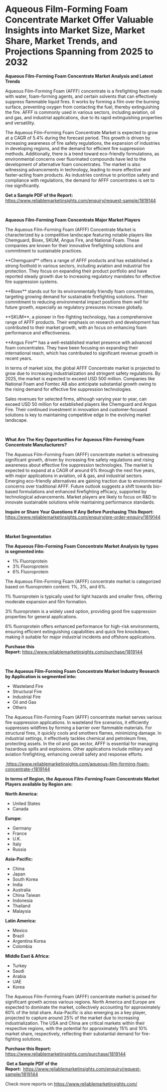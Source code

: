 <p><h1>Aqueous Film-Forming Foam Concentrate Market Offer Valuable Insights into Market Size, Market Share, Market Trends, and Projections Spanning from 2025 to 2032</h1></p><p><strong>Aqueous Film-Forming Foam Concentrate Market Analysis and Latest Trends</strong></p>
<p><p>Aqueous Film-Forming Foam (AFFF) concentrate is a firefighting foam made with water, foam-forming agents, and certain solvents that can effectively suppress flammable liquid fires. It works by forming a film over the burning surface, preventing oxygen from contacting the fuel, thereby extinguishing the fire. AFFF is commonly used in various sectors, including aviation, oil and gas, and industrial applications, due to its rapid extinguishing properties and versatility.</p><p>The Aqueous Film-Forming Foam Concentrate Market is expected to grow at a CAGR of 5.4% during the forecast period. This growth is driven by increasing awareness of fire safety regulations, the expansion of industries in developing regions, and the demand for efficient fire suppression methods. Additionally, there is a trend toward eco-friendly formulations, as environmental concerns over fluorinated compounds have led to the development of alternative foam concentrates. The market is also witnessing advancements in technology, leading to more effective and faster-acting foam products. As industries continue to prioritize safety and compliance with regulations, the demand for AFFF concentrates is set to rise significantly.</p></p>
<p><strong>Get a Sample PDF of the Report:&nbsp;</strong> <a href="https://www.reliablemarketinsights.com/enquiry/request-sample/1819144?utm_campaign=3295&utm_medium=2&utm_source=Github&utm_content=ia&utm_term=03042025&utm_id=aqueous-film-forming-foam-concentrate">https://www.reliablemarketinsights.com/enquiry/request-sample/1819144</a></p>
<p>&nbsp;</p>
<p><strong>Aqueous Film-Forming Foam Concentrate Major Market Players</strong></p>
<p><p>The Aqueous Film-Forming Foam (AFFF) Concentrate Market is characterized by a competitive landscape featuring notable players like Chemguard, Bioex, SKUM, Angus Fire, and National Foam. These companies are known for their innovative firefighting solutions and commitment to sustainable practices.</p><p>**Chemguard** offers a range of AFFF products and has established a strong foothold in various sectors, including aviation and industrial fire protection. They focus on expanding their product portfolio and have reported steady growth due to increasing regulatory mandates for effective fire suppression systems.</p><p>**Bioex** stands out for its environmentally friendly foam concentrates, targeting growing demand for sustainable firefighting solutions. Their commitment to reducing environmental impact positions them well for future growth, especially as regulatory pressures increase globally.</p><p>**SKUM**, a pioneer in fire-fighting technology, has a comprehensive range of AFFF products. Their emphasis on research and development has contributed to their market growth, with an focus on enhancing foam performance and effectiveness.</p><p>**Angus Fire** has a well-established market presence with advanced foam concentrates. They have been focusing on expanding their international reach, which has contributed to significant revenue growth in recent years.</p><p>In terms of market size, the global AFFF Concentrate market is projected to grow due to increasing industrialization and stringent safety regulations. By 2025, the market is expected to exceed USD 500 million. Companies like National Foam and Fomtec AB also anticipate substantial growth owing to the rising demand for effective fire suppression technologies.</p><p>Sales revenues for selected firms, although varying year to year, can exceed USD 50 million for established players like Chemguard and Angus Fire. Their continued investment in innovation and customer-focused solutions is key to maintaining competitive edge in the evolving market landscape.</p></p>
<p>&nbsp;</p>
<p><strong>What Are The Key Opportunities For Aqueous Film-Forming Foam Concentrate Manufacturers?</strong></p>
<p><p>The Aqueous Film-Forming Foam (AFFF) concentrate market is witnessing significant growth, driven by increasing fire safety regulations and rising awareness about effective fire suppression technologies. The market is expected to expand at a CAGR of around 6% through the next five years, with major applications in aviation, oil & gas, and industrial sectors. Emerging eco-friendly alternatives are gaining traction due to environmental concerns over traditional AFFF. Future outlook suggests a shift towards bio-based formulations and enhanced firefighting efficacy, supported by technological advancements. Market players are likely to focus on R&D to innovate sustainable solutions while maintaining performance standards.</p></p>
<p><strong>Inquire or Share Your Questions If Any Before Purchasing This Report:</strong> <a href="https://www.reliablemarketinsights.com/enquiry/pre-order-enquiry/1819144?utm_campaign=3295&utm_medium=2&utm_source=Github&utm_content=ia&utm_term=03042025&utm_id=aqueous-film-forming-foam-concentrate">https://www.reliablemarketinsights.com/enquiry/pre-order-enquiry/1819144</a></p>
<p>&nbsp;</p>
<p><strong>Market Segmentation</strong></p>
<p><strong>The Aqueous Film-Forming Foam Concentrate Market Analysis by types is segmented into:</strong></p>
<p><ul><li>1% Fluoroprotein</li><li>3% Fluoroprotein</li><li>6% Fluoroprotein</li></ul></p>
<p><p>The Aqueous Film-Forming Foam (AFFF) concentrate market is categorized based on fluoroprotein content: 1%, 3%, and 6%. </p><p>1% fluoroprotein is typically used for light hazards and smaller fires, offering moderate expansion and film formation. </p><p>3% fluoroprotein is a widely used option, providing good fire suppression properties for general applications. </p><p>6% fluoroprotein offers enhanced performance for high-risk environments, ensuring efficient extinguishing capabilities and quick fire knockdown, making it suitable for major industrial incidents and offshore applications.</p></p>
<p><strong>Purchase this Report:&nbsp;</strong><a href="https://www.reliablemarketinsights.com/purchase/1819144?utm_campaign=3295&utm_medium=2&utm_source=Github&utm_content=ia&utm_term=03042025&utm_id=aqueous-film-forming-foam-concentrate">https://www.reliablemarketinsights.com/purchase/1819144</a></p>
<p>&nbsp;</p>
<p><strong>The Aqueous Film-Forming Foam Concentrate Market Industry Research by Application is segmented into:</strong></p>
<p><ul><li>Wasteland Fire</li><li>Structural Fire</li><li>Industrial Fire</li><li>Oil and Gas</li><li>Others</li></ul></p>
<p><p>The Aqueous Film-Forming Foam (AFFF) concentrate market serves various fire suppression applications. In wasteland fire scenarios, it efficiently suppresses wildfires by forming a barrier over flammable materials. For structural fires, it quickly cools and smothers flames, minimizing damage. In industrial settings, it effectively tackles chemical and petroleum fires, protecting assets. In the oil and gas sector, AFFF is essential for managing hazardous spills and explosions. Other applications include military and aviation firefighting, enhancing overall safety and response efforts.</p></p>
<p><a href="https://www.reliablemarketinsights.com/aqueous-film-forming-foam-concentrate-r1819144?utm_campaign=3295&utm_medium=2&utm_source=Github&utm_content=ia&utm_term=03042025&utm_id=aqueous-film-forming-foam-concentrate">&nbsp;https://www.reliablemarketinsights.com/aqueous-film-forming-foam-concentrate-r1819144</a></p>
<p><strong>In terms of Region, the Aqueous Film-Forming Foam Concentrate Market Players available by Region are:</strong></p>
<p>
    <p> <strong> North America: </strong>
        <ul>
            <li>United States</li>
            <li>Canada</li>
        </ul>
        </p> 
    <p> <strong> Europe: </strong>
        <ul>
            <li>Germany</li>
            <li>France</li>
            <li>U.K.</li>
            <li>Italy</li>
            <li>Russia</li>
        </ul>
        </p> 
    <p> <strong> Asia-Pacific: </strong>
        <ul>
            <li>China</li>
            <li>Japan</li>
            <li>South Korea</li>
            <li>India</li>
            <li>Australia</li>
            <li>China Taiwan</li>
            <li>Indonesia</li>
            <li>Thailand</li>
            <li>Malaysia</li>
        </ul>
        </p> 
    <p> <strong> Latin America: </strong>
        <ul>
            <li>Mexico</li>
            <li>Brazil</li>
            <li>Argentina Korea</li>
            <li>Colombia</li>
        </ul>
        </p> 
    <p> <strong> Middle East & Africa: </strong>
        <ul>
            <li>Turkey</li>
            <li>Saudi</li>
            <li>Arabia</li>
            <li>UAE</li>
            <li>Korea</li>
        </ul>
    </p>
    </p>
<p><p>The Aqueous Film-Forming Foam (AFFF) concentrate market is poised for significant growth across various regions. North America and Europe are expected to dominate the market, collectively accounting for approximately 60% of the total share. Asia-Pacific is also emerging as a key player, projected to capture around 25% of the market due to increasing industrialization. The USA and China are critical markets within their respective regions, with the potential for approximately 15% and 10% market share, respectively, reflecting their substantial demand for fire-fighting solutions.</p></p>
<p><strong>Purchase this Report: </strong><a href="https://www.reliablemarketinsights.com/purchase/1819144?utm_campaign=3295&utm_medium=2&utm_source=Github&utm_content=ia&utm_term=03042025&utm_id=aqueous-film-forming-foam-concentrate">https://www.reliablemarketinsights.com/purchase/1819144</a></p>
<p>&nbsp;<strong>Get a Sample PDF of the Report:&nbsp;&nbsp;</strong><a href="https://www.reliablemarketinsights.com/enquiry/request-sample/1819144?utm_campaign=3295&utm_medium=2&utm_source=Github&utm_content=ia&utm_term=03042025&utm_id=aqueous-film-forming-foam-concentrate">https://www.reliablemarketinsights.com/enquiry/request-sample/1819144</a></p>
<p><strong></strong></p>
<p>Check more reports on <a href="https://www.reliablemarketinsights.com/?utm_campaign=3295&utm_medium=2&utm_source=Github&utm_content=ia&utm_term=03042025&utm_id=aqueous-film-forming-foam-concentrate">https://www.reliablemarketinsights.com/</a></p>